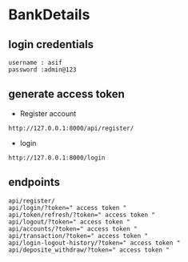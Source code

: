 # BankDetails

## login credentials
```
username : asif
password :admin@123
```

## generate access token
- Register account
```
http://127.0.0.1:8000/api/register/
```
- login
```
http://127.0.0.1:8000/login
```




## endpoints

```
api/register/
api/login/?token=" access token "
api/token/refresh/?token=" access token "
api/logout/?token=" access token "
api/accounts/?token=" access token "
api/transaction/?token=" access token "
api/login-logout-history/?token=" access token "
api/deposite_withdraw/?token=" access token "

```

